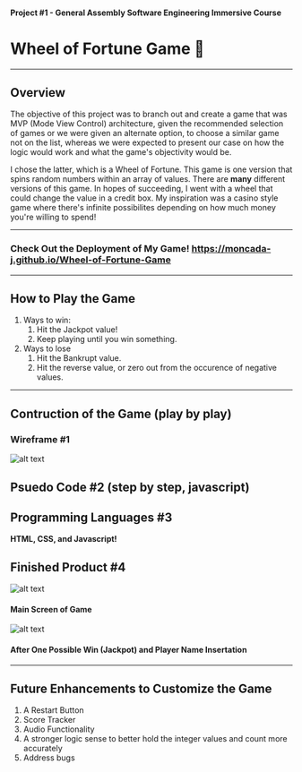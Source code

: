 

#### Project #1 - General Assembly Software Engineering Immersive Course 


# <b>Wheel of Fortune Game</b> 🎡
<hr>

## Overview

The objective of this project was to branch out and create a game that was MVP (Mode View Control) architecture, given the recommended selection of games or we were given an alternate option, to choose a similar game not on the list, whereas we were expected to present our case on how the logic would work and what the game's objectivity would be.

I chose the latter, which is a Wheel of Fortune. This game is one version that spins random numbers within an array of values. There are <b>many</b> different versions of this
game. In hopes of succeeding, I went with a wheel that could change the value in a credit box. My inspiration was a casino style game where there's infinite possibilites 
depending on how much money you're willing to spend! 

<hr>

### Check Out the Deployment of My Game! https://moncada-j.github.io/Wheel-of-Fortune-Game

<hr>

## How to Play the Game

1. Ways to win: 
   1. Hit the Jackpot value!
   1. Keep playing until you win something.
1. Ways to lose
   1. Hit the Bankrupt value.
   1. Hit the reverse value, or zero out from the occurence of negative values.
   
<hr>

## Contruction of the Game (play by play)

### Wireframe #1

![alt text](https://i.imgur.com/mGAuL3J.png)

## Psuedo Code #2 (step by step, javascript) 

## Programming Languages #3

<b>HTML, CSS, and Javascript!</b>

## Finished Product #4


![alt text](https://i.imgur.com/feIc0nb.png)
#### Main Screen of Game

![alt text](https://i.imgur.com/ErDevPl.png)
#### After One Possible Win (Jackpot) and Player Name Insertation 

<hr>

## Future Enhancements to Customize the Game
 1. A Restart Button
 1. Score Tracker
 1. Audio Functionality 
 1. A stronger logic sense to better hold the integer values and count more accurately
 1. Address bugs
